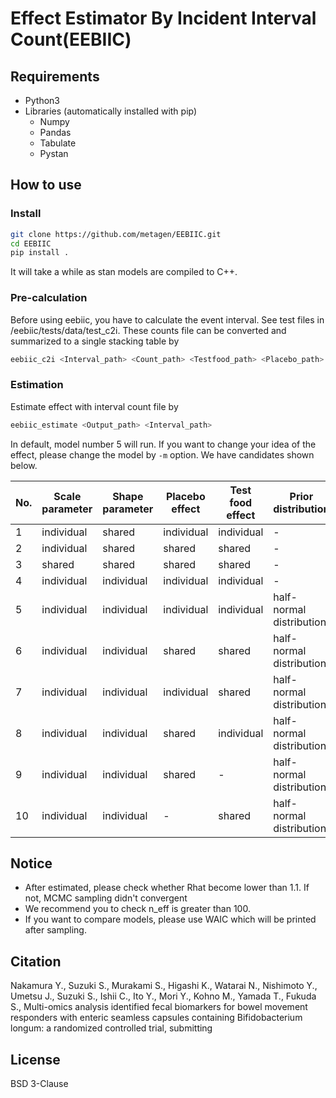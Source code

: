 # Effect Estimator By Incident Interval Count(EEBIIC)

## Requirements

* Python3
* Libraries (automatically installed with pip)
    * Numpy
    * Pandas
    * Tabulate
    * Pystan

## How to use

### Install

```bash
git clone https://github.com/metagen/EEBIIC.git
cd EEBIIC
pip install .
```

It will take a while as stan models are compiled to C++.

### Pre-calculation

Before using eebiic, you have to calculate the event interval. See test files in /eebiic/tests/data/test_c2i.
These counts file can be converted and summarized to a single stacking table by

```bash
eebiic_c2i <Interval_path> <Count_path> <Testfood_path> <Placebo_path>
```

### Estimation

Estimate effect with interval count file by

```bash
eebiic_estimate <Output_path> <Interval_path>
```

In default, model number 5 will run. If you want to change your idea of the effect, please change the model by `-m` option.
We have candidates shown below.

| No. | Scale parameter | Shape parameter | Placebo effect | Test food effect | Prior distribution       |
|-----|-----------------|-----------------|----------------|------------------|--------------------------|
| 1   | individual      | shared          | individual     | individual       | -                        |
| 2   | individual      | shared          | shared         | shared           | -                        |
| 3   | shared          | shared          | shared         | shared           | -                        |
| 4   | individual      | individual      | individual     | individual       | -                        |
| 5   | individual      | individual      | individual     | individual       | half-normal distribution |
| 6   | individual      | individual      | shared         | shared           | half-normal distribution |
| 7   | individual      | individual      | individual     | shared           | half-normal distribution |
| 8   | individual      | individual      | shared         | individual       | half-normal distribution |
| 9   | individual      | individual      | shared         | -                | half-normal distribution |
| 10  | individual      | individual      | -              | shared           | half-normal distribution |


## Notice

* After estimated, please check whether Rhat become lower than 1.1. If not, MCMC sampling didn't convergent
* We recommend you to check n_eff is greater than 100.
* If you want to compare models, please use WAIC which will be printed after sampling.

## Citation

Nakamura Y., Suzuki S., Murakami S., Higashi K., Watarai N., Nishimoto Y., Umetsu J., Suzuki S., Ishii C., Ito Y., Mori Y., Kohno M., Yamada T., Fukuda S., Multi-omics analysis identified fecal biomarkers for bowel movement responders with enteric seamless capsules containing Bifidobacterium longum: a randomized controlled trial, submitting

## License

BSD 3-Clause
